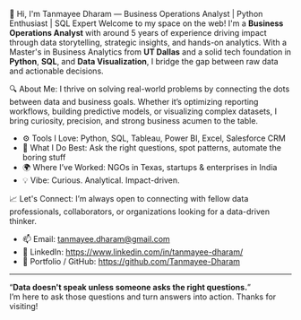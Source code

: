 👋 Hi, I'm Tanmayee Dharam — Business Operations Analyst | Python Enthusiast | SQL Expert
Welcome to my space on the web! I'm a **Business Operations Analyst** with around 5 years of experience driving impact through data storytelling, strategic insights, and hands-on analytics. With a Master's in Business Analytics from **UT Dallas** and a solid tech foundation in **Python**, **SQL**, and **Data Visualization**, I bridge the gap between raw data and actionable decisions.


🔍 About Me:
I thrive on solving real-world problems by connecting the dots between data and business goals. Whether it’s optimizing reporting workflows, building predictive models, or visualizing complex datasets, I bring curiosity, precision, and strong business acumen to the table.
- ⚙️ Tools I Love: Python, SQL, Tableau, Power BI, Excel, Salesforce CRM
- 🧠 What I Do Best: Ask the right questions, spot patterns, automate the boring stuff
- 🌍 Where I’ve Worked: NGOs in Texas, startups & enterprises in India
- 💡 Vibe: Curious. Analytical. Impact-driven.

📈 Let's Connect:
I’m always open to connecting with fellow data professionals, collaborators, or organizations looking for a data-driven thinker.
- 📫 Email: tanmayee.dharam@gmail.com
- 💼 LinkedIn: https://www.linkedin.com/in/tanmayee-dharam/
- 📁 Portfolio / GitHub: https://github.com/Tanmayee-Dharam

---
“**Data doesn't speak unless someone asks the right questions.**”  
I’m here to ask those questions and turn answers into action. Thanks for visiting!

<!---
Tanmayee-Dharam/Tanmayee-Dharam is a ✨ special ✨ repository because its `README.md` (this file) appears on your GitHub profile.
You can click the Preview link to take a look at your changes.
--->


